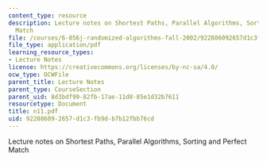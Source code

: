 ```yaml
---
content_type: resource
description: Lecture notes on Shortest Paths, Parallel Algorithms, Sorting and Perfect
  Match
file: /courses/6-856j-randomized-algorithms-fall-2002/922886092657d1c3fb9db7b12fbb76cd_n11.pdf
file_type: application/pdf
learning_resource_types:
- Lecture Notes
license: https://creativecommons.org/licenses/by-nc-sa/4.0/
ocw_type: OCWFile
parent_title: Lecture Notes
parent_type: CourseSection
parent_uid: 8d3bdf99-82fb-17ae-11d8-85e1d32b7611
resourcetype: Document
title: n11.pdf
uid: 92288609-2657-d1c3-fb9d-b7b12fbb76cd
---
```

Lecture notes on Shortest Paths, Parallel Algorithms, Sorting and Perfect Match